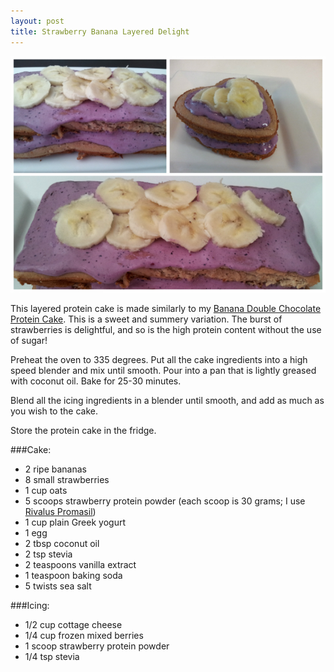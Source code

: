 ```yaml
---
layout: post
title: Strawberry Banana Layered Delight 
---
```


![Strawberry Banana Layered Delight](/images/strawberry_banana.jpg)

This layered protein cake is made similarly to my [Banana Double Chocolate Protein Cake](http://teri-lynn.ca/2014/04/13/protein-cake/). This is a sweet and summery variation. The burst of strawberries is delightful, and so is the high protein content without the use of sugar! 

Preheat the oven to 335 degrees. Put all the cake ingredients into a high speed blender and mix until smooth. Pour into a pan that is lightly greased with coconut oil. Bake for 25-30 minutes.

Blend all the icing ingredients in a blender until smooth, and add as much as you wish to the cake. 

Store the protein cake in the fridge. 

###Cake: 

- 2 ripe bananas
- 8 small strawberries 
- 1 cup oats
- 5 scoops strawberry protein powder (each scoop is 30 grams; I use [Rivalus Promasil]([http://www.rivalus.net/products/promasil](http://www.rivalus.net/products/promasil)))
- 1 cup plain Greek yogurt
- 1 egg 
- 2 tbsp coconut oil
- 2 tsp stevia 
- 2 teaspoons vanilla extract
- 1 teaspoon baking soda
- 5 twists sea salt

###Icing:

- 1/2 cup cottage cheese
- 1/4 cup frozen mixed berries
- 1 scoop strawberry protein powder
- 1/4 tsp stevia



  
